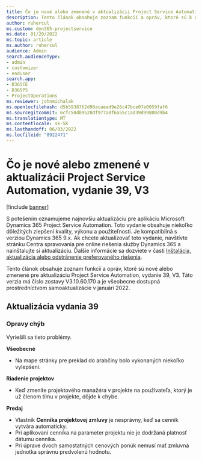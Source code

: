 ```yaml
---
title: Čo je nové alebo zmenené v aktualizácii Project Service Automation, vydanie 39, V3
description: Tento článok obsahuje zoznam funkcií a opráv, ktoré sú k dispozícii v aktualizácii Microsoft Dynamics 365 Project Service Automation, vydanie 39, V3.
author: ruhercul
ms.custom: dyn365-projectservice
ms.date: 01/20/2022
ms.topic: article
ms.author: ruhercul
audience: Admin
search.audienceType:
- admin
- customizer
- enduser
search.app:
- D365CE
- D365PS
- ProjectOperations
ms.reviewer: johnmichalak
ms.openlocfilehash: d5b5938762d98acaead9e26c47bce07e0059faf6
ms.sourcegitcommit: 6cfc50d89528df977a8f6a55c1ad39d99800d9b4
ms.translationtype: MT
ms.contentlocale: sk-SK
ms.lasthandoff: 06/03/2022
ms.locfileid: "8922471"
---
```

# <a name="whats-new-or-changed-in-project-service-automation-update-release-39-v3"></a>Čo je nové alebo zmenené v aktualizácii Project Service Automation, vydanie 39, V3

[!include [banner](../includes/psa-now-project-operations.md)]

S potešením oznamujeme najnovšiu aktualizáciu pre aplikáciu Microsoft Dynamics 365 Project Service Automation. Toto vydanie obsahuje niekoľko dôležitých zlepšení kvality, výkonu a použiteľnosti. Je kompatibilná s verziou Dynamics 365 9.x. Ak chcete aktualizovať toto vydanie, navštívte stránku Centra spravovania pre online riešenia služby Dynamics 365 a nainštalujte si aktualizáciu. Ďalšie informácie sa dozviete v časti [Inštalácia, aktualizácia alebo odstránenie preferovaného riešenia](/power-platform/admin/install-remove-preferred-solution).

Tento článok obsahuje zoznam funkcií a opráv, ktoré sú nové alebo zmenené pre aktualizáciu Project Service Automation, vydanie 39, V3. Táto verzia má číslo zostavy V3.10.60.170 a je všeobecne dostupná prostredníctvom samoaktualizácie v januári 2022.

## <a name="update-release-39"></a>Aktualizácia vydania 39

### <a name="bug-fixes"></a>Opravy chýb

Vyriešili sa tieto problémy.

**Všeobecné**

- Na mape stránky pre preklad do arabčiny bolo vykonaných niekoľko vylepšení.

**Riadenie projektov**

- Keď zmeníte projektového manažéra v projekte na používateľa, ktorý je už členom tímu v projekte, dôjde k chybe.

**Predaj**

- Vlastník **Cenníka projektovej zmluvy** je nesprávny, keď sa cenník vytvára automaticky. 
- Pri aplikovaní cenníka na parameter projektu nie je dodržaná platnosť dátumu cenníka.
- Pri úprave dvoch samostatných cenových ponúk nemusí mať zmluvná jednotka správnu predvolenú hodnotu.
